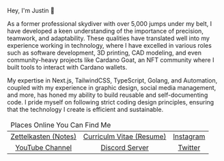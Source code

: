 
Hey, I'm Justin 👋 

As a former professional skydiver with over 5,000 jumps under my belt, I have developed a keen understanding of the importance of precision, teamwork, and adaptability. These qualities have translated well into my experience working in technology, where I have excelled in various roles such as software development, 3D printing, CAD modeling, and even community-heavy projects like Cardano Goat, an NFT community where I built tools to interact with Cardano wallets.

My expertise in Next.js, TailwindCSS, TypeScript, Golang, and Automation, coupled with my experience in graphic design, social media management, and more, has honed my ability to build reusable and self-documenting code. I pride myself on following strict coding design principles, ensuring that the technology I create is efficient and sustainable.

<center> <!-- I know, right! -->
<table>
<tbody>
<thead><tr><td colspan=3>
Places Online You Can Find Me
</span>
</td></tr></thead>
<tr class="odd">
<td style="text-align: center;"><a href="https://github.com/ScriptAlchemist/jot_zettelkasten">Zettelkasten (Notes)</a></td>
<td style="text-align: center;"><a href="https://github.com/ScriptAlchemist/cv/blob/main/Justin_Bender_Resume_2023_March.pdf">Curriculm Vitae (Resume)</a></td>
<td><a href="https://www.instagram.com/ScriptAlchemist/">Instagram</a></td>
</tr>
<tr class="even">
<td style="text-align: center;"><a href="https://www.youtube.com/@Script_Alchemist">YouTube Channel</a></td>
<td style="text-align: center;"><a href="https://discord.gg/ghc2vp8XEn">Discord Server</a></td>
<td style="text-align: center;"><a href="https://twitter.com/ScriptAlchemist">Twitter</a></td>
</tr>
</tbody>
</table>


<!--
**Benderjrk/benderjrk** is a ✨ _special_ ✨ repository because its `README.md` (this file) appears on your GitHub profile.

Here are some ideas to get you started:

- 🔭 I’m currently working on ...
- 🌱 I’m currently learning ...
- 👯 I’m looking to collaborate on ...
- 🤔 I’m looking for help with ...
- 💬 Ask me about ...
- 📫 How to reach me: ...
- 😄 Pronouns: ...
- ⚡ Fun fact: ...
-->
